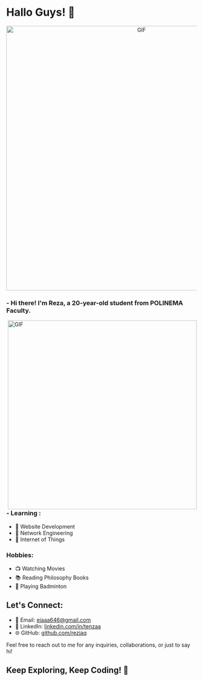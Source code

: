 # Hallo Guys! 👋

<div align="center">
<img hight="300" width="700" alt="GIF" align="center" src="https://github.com/Xx-Ashutosh-xX/Xx-Ashutosh-xX/blob/master/assets/208593.gif">
</div>


### - Hi there! I'm Reza, a 20-year-old student from POLINEMA Faculty.

<img hight="400" width="500" alt="GIF" align="right" src="https://github.com/Xx-Ashutosh-xX/Xx-Ashutosh-xX/blob/master/assets/1936.gif">

### - Learning :
- 🌟 Website Development
- 🌟 Network Engineering
- 🌟 Internet of Things

### Hobbies: 
- 📺 Watching Movies
- 📚 Reading Philosophy Books
- 🏸 Playing Badminton

## Let's Connect:

- 📧 Email: [ejaaa646@gmail.com](mailto:ejaaa646@gmail.com)
- 💼 LinkedIn: [linkedin.com/in/tenzaa](https://www.linkedin.com/in/tenzaa)
- 🌐 GitHub: [github.com/rezjaq](https://https://github.com/rezjaq)

Feel free to reach out to me for any inquiries, collaborations, or just to say hi!

## Keep Exploring, Keep Coding! 🚀
